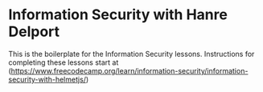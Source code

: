 # Information Security with Hanre Delport

This is the boilerplate for the Information Security lessons. Instructions for completing these lessons start at (https://www.freecodecamp.org/learn/information-security/information-security-with-helmetjs/)
